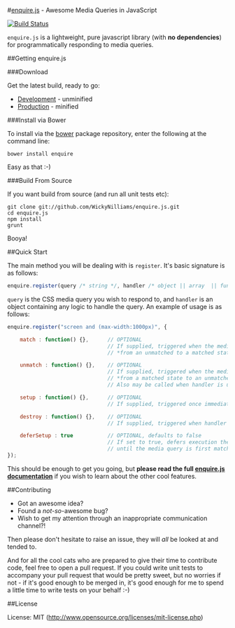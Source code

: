 #[enquire.js](http://wickynilliams.github.com/enquire.js/) - Awesome Media Queries in JavaScript

[![Build Status](https://travis-ci.org/WickyNilliams/enquire.js.png)](https://travis-ci.org/WickyNilliams/enquire.js)

`enquire.js` is a lightweight, pure javascript library (with **no dependencies**) for programmatically responding to media queries. 

##Getting enquire.js

###Download

Get the latest build, ready to go:
 
 * [Development](https://github.com/WickyNilliams/enquire.js/raw/master/dist/enquire.js) - unminified
 * [Production](https://github.com/WickyNilliams/enquire.js/raw/master/dist/enquire.min.js) - minified

###Install via Bower

To install via the [bower](http://twitter.github.com/bower/) package repository, enter the following at the command line:

    bower install enquire

Easy as that :-)

###Build From Source

If you want build from source (and run all unit tests etc):

    git clone git://github.com/WickyNilliams/enquire.js.git
    cd enquire.js
    npm install
    grunt

Booya!

##Quick Start

The main method you will be dealing with is `register`. It's basic signature is as follows:

```javascript
enquire.register(query /* string */, handler /* object || array  || function */);
```

`query` is the CSS media query you wish to respond to, and `handler` is an object containing any logic to handle the query. An example of usage is as follows:

```javascript
enquire.register("screen and (max-width:1000px)", {

    match : function() {},      // OPTIONAL
                                // If supplied, triggered when the media query transitions 
                                // *from an unmatched to a matched state*

    unmatch : function() {},    // OPTIONAL
                                // If supplied, triggered when the media query transitions 
                                // *from a matched state to an unmatched state*.
                                // Also may be called when handler is unregistered (if destroy is not available)

    setup : function() {},      // OPTIONAL
                                // If supplied, triggered once immediately upon registration of the handler

    destroy : function() {},    // OPTIONAL
                                // If supplied, triggered when handler is unregistered. Place cleanup code here

    deferSetup : true           // OPTIONAL, defaults to false
                                // If set to true, defers execution the setup function 
                                // until the media query is first matched. still triggered just once
});
```

This should be enough to get you going, but **please read the full [enquire.js documentation](http://wickynilliams.github.com/enquire.js/)** if you wish to learn about the other cool features.

##Contributing

* Got an awesome idea? 
* Found a *not-so*-awesome bug? 
* Wish to get my attention through an inappropriate communication channel?!

Then please don't hesitate to raise an issue, they will *all* be looked at and tended to.

And for all the cool cats who are prepared to give their time to contribute code, feel free to open a pull request. If you could write unit tests to accompany your pull request that would be pretty sweet, but no worries if not - if it's good enough to be merged in, it's good enough for me to spend a little time to write tests on your behalf :-)

##License

License: MIT (http://www.opensource.org/licenses/mit-license.php)



